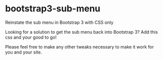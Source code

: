 bootstrap3-sub-menu
===================

Reinstate the sub menu in Bootstrap 3 with CSS only


Looking for a solution to get the sub menu back into Bootstrap 3?
Add this css and your good to go!

Please feel free to make any other tweaks necessary to make it work for you and your site.

